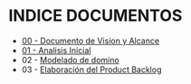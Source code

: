 # INDICE DOCUMENTOS

- [00 - Documento de Vision y Alcance](./00%20-%20Documento%20de%20Vision%20y%20Alcance/)
- [01 - Analisis Inicial](./01%20-%20Analisis%20Inicial/)
- 02 - [Modelado de domino](./02%20-%20Modelado%20de%20Dominio/)
- 03 - [Elaboración del Product Backlog](./03%20-%20Elaboraci%C3%B3n%20del%20Product%20Backlog/)


